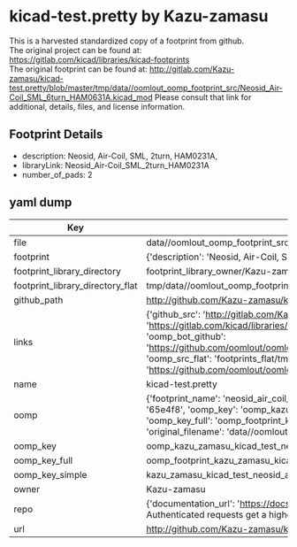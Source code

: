 # kicad-test.pretty by Kazu-zamasu  
This is a harvested standardized copy of a footprint from github.  
The original project can be found at:  
https://gitlab.com/kicad/libraries/kicad-footprints  
The original footprint can be found at:
http://gitlab.com/Kazu-zamasu/kicad-test.pretty/blob/master/tmp/data//oomlout_oomp_footprint_src/Neosid_Air-Coil_SML_6turn_HAM0631A.kicad_mod
Please consult that link for additional, details, files, and license information.  
## Footprint Details
* description: Neosid, Air-Coil, SML, 2turn, HAM0231A,  
* libraryLink: Neosid_Air-Coil_SML_2turn_HAM0231A  
* number_of_pads: 2  
## yaml dump  
| Key | Value |  
| --- | --- |  
| file | data//oomlout_oomp_footprint_src/kicad-test.pretty/Neosid_Air-Coil_SML_2turn_HAM0231A.kicad_mod |  
| footprint | {'description': 'Neosid, Air-Coil, SML, 2turn, HAM0231A,', 'libraryLink': 'Neosid_Air-Coil_SML_2turn_HAM0231A', 'number_of_pads': 2} |  
| footprint_library_directory | footprint_library_owner/Kazu-zamasu_kicad-test.pretty |  
| footprint_library_directory_flat | tmp/data//oomlout_oomp_footprint_src/footprints_flat/kazu_zamasu_kicad_test_neosid_air_coil_sml_2turn_ham0231a/working |  
| github_path | http://github.com/Kazu-zamasu/kicad-test.pretty/blob/master/tmp/data//oomlout_oomp_footprint_src/Neosid_Air-Coil_SML_2turn_HAM0231A.kicad_mod |  
| links | {'github_src': 'http://gitlab.com/Kazu-zamasu/kicad-test.pretty/blob/master/tmp/data//oomlout_oomp_footprint_src/Neosid_Air-Coil_SML_6turn_HAM0631A.kicad_mod', 'github_src_repo': 'https://gitlab.com/kicad/libraries/kicad-footprints', 'oomp_bot': 'tmp/data//oomlout_oomp_footprint_src/footprints/kazu_zamasu_kicad_test_neosid_air_coil_sml_2turn_ham0231a/working', 'oomp_bot_github': 'https://github.com/oomlout/oomlout_oomp_footprint_bot/tree/main/tmp/data//oomlout_oomp_footprint_src/footprints/kazu_zamasu_kicad_test_neosid_air_coil_sml_2turn_ham0231a/working', 'oomp_src_flat': 'footprints_flat/tmp/data//oomlout_oomp_footprint_src/footprints_flat/kazu_zamasu_kicad_test_neosid_air_coil_sml_2turn_ham0231a/working', 'oomp_src_flat_github': 'https://github.com/oomlout/oomlout_oomp_footprint_src/tree/main/tmp/data//oomlout_oomp_footprint_src/footprints_flat/kazu_zamasu_kicad_test_neosid_air_coil_sml_2turn_ham0231a/working'} |  
| name | kicad-test.pretty |  
| oomp | {'footprint_name': 'neosid_air_coil_sml_2turn_ham0231a', 'library_name': 'kicad_test', 'md5': '65e4f8c4b72f92c5898baa3d5c0ce118', 'md5_10': '65e4f8c4b7', 'md5_5': '65e4f', 'md5_6': '65e4f8', 'oomp_key': 'oomp_kazu_zamasu_kicad_test_neosid_air_coil_sml_2turn_ham0231a', 'oomp_key_extra': 'oomp_footprint_kazu_zamasu_kicad_test_neosid_air_coil_sml_2turn_ham0231a', 'oomp_key_full': 'oomp_footprint_kazu_zamasu_kicad_test_neosid_air_coil_sml_2turn_ham0231a_65e4f8', 'oomp_key_simple': 'kazu_zamasu_kicad_test_neosid_air_coil_sml_2turn_ham0231a', 'original_filename': 'data//oomlout_oomp_footprint_src/kicad-test.pretty/Neosid_Air-Coil_SML_2turn_HAM0231A.kicad_mod', 'owner_name': 'kazu_zamasu'} |  
| oomp_key | oomp_kazu_zamasu_kicad_test_neosid_air_coil_sml_2turn_ham0231a |  
| oomp_key_full | oomp_footprint_kazu_zamasu_kicad_test_neosid_air_coil_sml_2turn_ham0231a |  
| oomp_key_simple | kazu_zamasu_kicad_test_neosid_air_coil_sml_2turn_ham0231a |  
| owner | Kazu-zamasu |  
| repo | {'documentation_url': 'https://docs.github.com/rest/overview/resources-in-the-rest-api#rate-limiting', 'message': "API rate limit exceeded for 84.66.142.224. (But here's the good news: Authenticated requests get a higher rate limit. Check out the documentation for more details.)"} |  
| url | http://github.com/Kazu-zamasu/kicad-test.pretty |  


